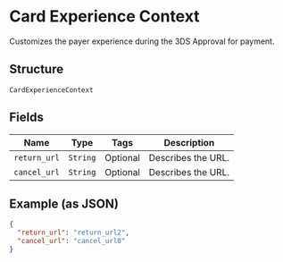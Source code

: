 
# Card Experience Context

Customizes the payer experience during the 3DS Approval for payment.

## Structure

`CardExperienceContext`

## Fields

| Name | Type | Tags | Description |
|  --- | --- | --- | --- |
| `return_url` | `String` | Optional | Describes the URL. |
| `cancel_url` | `String` | Optional | Describes the URL. |

## Example (as JSON)

```json
{
  "return_url": "return_url2",
  "cancel_url": "cancel_url0"
}
```

